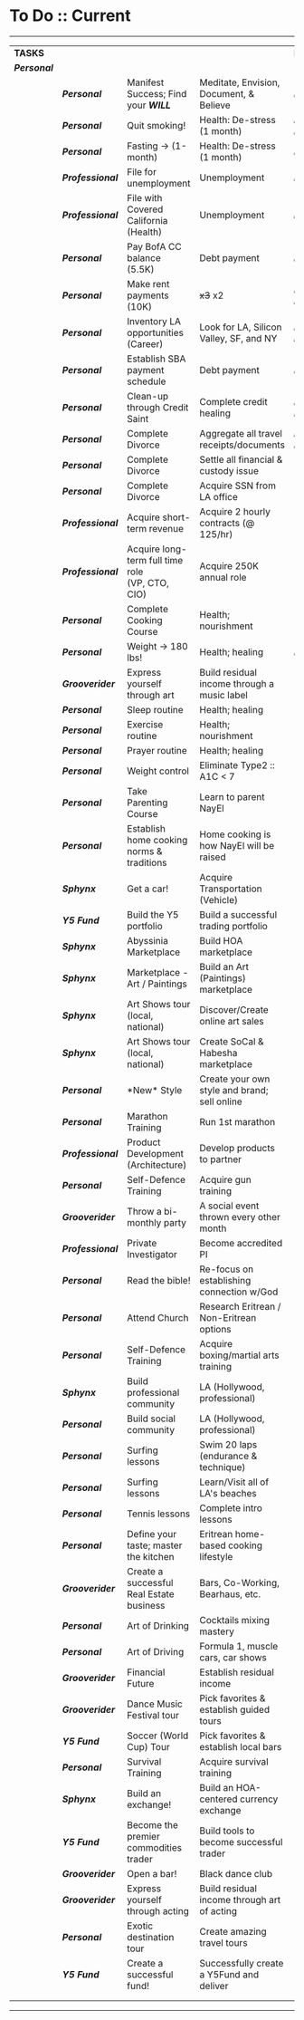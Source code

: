 # To Do :: Current

* * *

|     |     |     |     |     |
| --- | --- | --- | --- | --- |
| **TASKS** |     |     |     | **PROGRESS** |
| **_Personal_** |     |     |     |     |
|     | **_Personal_** | Manifest Success; Find your **_WILL_** | Meditate, Envision, Document, & Believe | **_Done_** |
|     | **_Personal_** | Quit smoking! | Health: De-stress (1 month) | **_In-Progress_** |
|     | **_Personal_** | Fasting -> (1-month) | Health: De-stress (1 month) | **_Done_** |
|     | **_Professional_** | File for unemployment | Unemployment | **_Done_** |
|     | **_Professional_** | File with Covered California (Health) | Unemployment | **_Done_** |
|     | **_Personal_** | Pay BofA CC balance (5.5K) | Debt payment | **_Done_** |
|     | **_Personal_** | Make rent payments (10K) | ~~x3~~ x2 | **_In-Progress_** |
|     | **_Personal_** | Inventory LA opportunities (Career) | Look for LA, Silicon Valley, SF, and NY | **_In-Progress_** |
|     | **_Personal_** | Establish SBA payment schedule | Debt payment | **_Done_** |
|     | **_Personal_** | Clean-up through Credit Saint | Complete credit healing | **_In-Progress_** |
|     | **_Personal_** | Complete Divorce | Aggregate all travel receipts/documents | **_In-Progress_** |
|     | **_Personal_** | Complete Divorce | Settle all financial & custody issue | **_TBD_** |
|     | **_Personal_** | Complete Divorce | Acquire SSN from LA office | **_TBD_** |
|     | **_Professional_** | Acquire short-term revenue | Acquire 2 hourly contracts (@ 125/hr) | **_TBD_** |
|     | **_Professional_** | Acquire long-term full time role<br>(VP, CTO, CIO) | Acquire 250K annual role | **_TBD_** |
|     | **_Personal_** | Complete Cooking Course | Health; nourishment | **_TBD_** |
|     | **_Personal_** | Weight -> 180 lbs! | Health; healing | **_Done_** |
|     | **_Grooverider_** | Express yourself through art | Build residual income through a music label | **_TBD_** |
|     | **_Personal_** | Sleep routine | Health; healing | **_TBD_** |
|     | **_Personal_** | Exercise routine | Health; nourishment | **_TBD_** |
|     | **_Personal_** | Prayer routine | Health; healing | **_TBD_** |
|     | **_Personal_** | Weight control | Eliminate Type2 :: A1C < 7 | **_TBD_** |
|     | **_Personal_** | Take Parenting Course | Learn to parent NayEl | **_TBD_** |
|     | **_Personal_** | Establish home cooking norms & traditions | Home cooking is how NayEl will be raised | **_TBD_** |
|     | **_Sphynx_** | Get a car! | Acquire Transportation (Vehicle) | **_TBD_** |
|     | **_Y5 Fund_** | Build the Y5 portfolio | Build a successful trading portfolio | **_TBD_** |
|     | **_Sphynx_** | Abyssinia Marketplace | Build HOA marketplace | **_TBD_** |
|     | **_Sphynx_** | Marketplace - Art / Paintings | Build an Art (Paintings) marketplace | **_TBD_** |
|     | **_Sphynx_** | Art Shows tour (local, national) | Discover/Create online art sales | **_TBD_** |
|     | **_Sphynx_** | Art Shows tour (local, national) | Create SoCal & Habesha marketplace | **_TBD_** |
|     | **_Personal_** | \*New\* Style | Create your own style and brand; sell online | **_TBD_** |
|     | **_Personal_** | Marathon Training | Run 1st marathon | **_TBD_** |
|     | **_Professional_** | Product Development (Architecture) | Develop products to partner | **_TBD_** |
|     | **_Personal_** | Self-Defence Training | Acquire gun training | **_TBD_** |
|     | **_Grooverider_** | Throw a bi-monthly party | A social event thrown every other month | **_TBD_** |
|     | **_Professional_** | Private Investigator | Become accredited PI | **_TBD_** |
|     | **_Personal_** | Read the bible! | Re-focus on establishing connection w/God | **_TBD_** |
|     | **_Personal_** | Attend Church | Research Eritrean / Non-Eritrean options | **_TBD_** |
|     | **_Personal_** | Self-Defence Training | Acquire boxing/martial arts training | **_TBD_** |
|     | **_Sphynx_** | Build professional community | LA (Hollywood, professional) | **_TBD_** |
|     | **_Personal_** | Build social community | LA (Hollywood, professional) | **_TBD_** |
|     | **_Personal_** | Surfing lessons | Swim 20 laps (endurance & technique) | **_TBD_** |
|     | **_Personal_** | Surfing lessons | Learn/Visit all of LA's beaches | **_TBD_** |
|     | **_Personal_** | Tennis lessons | Complete intro lessons | **_TBD_** |
|     | **_Personal_** | Define your taste; master the kitchen | Eritrean home-based cooking lifestyle | **_TBD_** |
|     | **_Grooverider_** | Create a successful Real Estate business | Bars, Co-Working, Bearhaus, etc. | **_TBD_** |
|     | **_Personal_** | Art of Drinking | Cocktails mixing mastery | **_TBD_** |
|     | **_Personal_** | Art of Driving | Formula 1, muscle cars, car shows | **_TBD_** |
|     | **_Grooverider_** | Financial Future | Establish residual income | **_TBD_** |
|     | **_Grooverider_** | Dance Music Festival tour | Pick favorites & establish guided tours | **_TBD_** |
|     | **_Y5 Fund_** | Soccer (World Cup) Tour | Pick favorites & establish local bars | **_TBD_** |
|     | **_Personal_** | Survival Training | Acquire survival training | **_TBD_** |
|     | **_Sphynx_** | Build an exchange! | Build an HOA-centered currency exchange | **_TBD_** |
|     | **_Y5 Fund_** | Become the premier commodities trader | Build tools to become successful trader | **_TBD_** |
|     | **_Grooverider_** | Open a bar! | Black dance club | **_TBD_** |
|     | **_Grooverider_** | Express yourself through acting | Build residual income through art of acting | **_TBD_** |
|     | **_Personal_** | Exotic destination tour | Create amazing travel tours | **_TBD_** |
|     | **_Y5 Fund_** | Create a successful fund! | Successfully create a Y5Fund and deliver | **_TBD_** |
|     |     |     |     |     |
|     |     |     |     |     |

* * *
